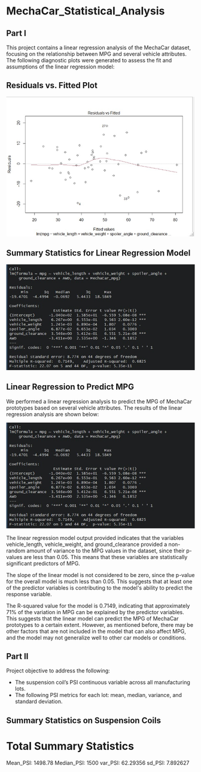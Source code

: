 # MechaCar_Statistical_Analysis
## Part I 
This project contains a linear regression analysis of the MechaCar dataset, focusing on the relationship between MPG and several vehicle attributes. The following diagnostic plots were generated to assess the fit and assumptions of the linear regression model:

## Residuals vs. Fitted Plot

![Residuals vs. Fitted Plot](https://github.com/aahudson/MechaCar_Statistical_Analysis/blob/main/Results/LinearRegression_Residuals_vs_Fitted.jpg)

## Summary Statistics for Linear Regression Model

![Summary Statistics for Linear Regression Model](https://github.com/aahudson/MechaCar_Statistical_Analysis/blob/main/Results/MechaCar_SummaryStats_LinearRegression.jpg)


## Linear Regression to Predict MPG

We performed a linear regression analysis to predict the MPG of MechaCar prototypes based on several vehicle attributes. The results of the linear regression analysis are shown below:

![Summary Statistics for Linear Regression Model](https://github.com/aahudson/MechaCar_Statistical_Analysis/blob/main/Results/MechaCar_SummaryStats_LinearRegression.jpg)

The linear regression model output provided indicates that the variables vehicle_length, vehicle_weight, and ground_clearance provided a non-random amount of variance to the MPG values in the dataset, since their p-values are less than 0.05. This means that these variables are statistically significant predictors of MPG.

The slope of the linear model is not considered to be zero, since the p-value for the overall model is much less than 0.05. This suggests that at least one of the predictor variables is contributing to the model's ability to predict the response variable.

The R-squared value for the model is 0.7149, indicating that approximately 71% of the variation in MPG can be explained by the predictor variables. This suggests that the linear model can predict the MPG of MechaCar prototypes to a certain extent. However, as mentioned before, there may be other factors that are not included in the model that can also affect MPG, and the model may not generalize well to other car models or conditions.

## Part II
Project objective to address the following: 
- The suspension coil’s PSI continuous variable across all manufacturing lots.
- The following PSI metrics for each lot: mean, median, variance, and standard deviation.

## Summary Statistics on Suspension Coils
# Total Summary Statistics 
Mean_PSI: 1498.78
Median_PSI: 1500
var_PSI: 62.29356
sd_PSI: 7.892627

# 